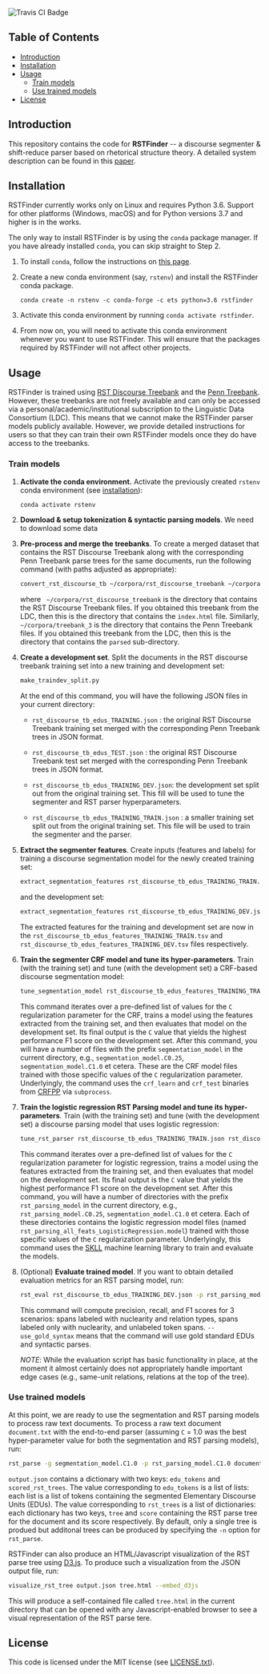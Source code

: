 ![Travis CI Badge](https://img.shields.io/travis/EducationalTestingService/rstfinder)

## Table of Contents

* [Introduction](#introduction)
* [Installation](#installation)
* [Usage](#usage)
   * [Train models](#train-models)
   * [Use trained models](#use-trained-models)
* [License](#license)


## Introduction

This repository contains the code for **RSTFinder** -- a discourse segmenter & shift-reduce parser based on rhetorical structure theory.  A detailed system description can be found in this [paper](http://arxiv.org/abs/1505.02425).

## Installation

RSTFinder currently works only on Linux and requires Python 3.6. Support for other platforms (Windows, macOS) and for Python versions 3.7 and higher is in the works.

The only way to install RSTFinder is by using the `conda` package manager. If you have already installed `conda`, you can skip straight to Step 2.

1. To install `conda`, follow the instructions on [this page](https://conda.io/projects/conda/en/latest/user-guide/install/index.html). 

2. Create a new conda environment (say, `rstenv`) and install the RSTFinder conda package.

    ```
    conda create -n rstenv -c conda-forge -c ets python=3.6 rstfinder
    ```

3. Activate this conda environment by running `conda activate rstfinder`. 

4. From now on, you will need to activate this conda environment whenever you want to use RSTFinder. This will ensure that the packages required by RSTFinder will not affect other projects.

## Usage

RSTFinder is trained using [RST Discourse Treebank](https://catalog.ldc.upenn.edu/LDC2002T07) and the [Penn Treebank](https://catalog.ldc.upenn.edu/LDC99T42). However, these treebanks are not freely available and can only be accessed via a personal/academic/institutional subscription to the Linguistic Data Consortium (LDC). This means that we cannot make the RSTFinder parser models publicly available. However, we provide detailed instructions for users so that they can train their own RSTFinder models once they do have access to the treebanks.

### Train models

1. **Activate the conda environment.** Activate the previously created `rstenv` conda environment (see [installation](#installation)):

    ```bash
    conda activate rstenv
    ```

2. **Download & setup tokenization & syntactic parsing models**. We need to download some data 

2. **Pre-process and merge the treebanks**. To create a merged dataset that contains the RST Discourse Treebank along with the corresponding Penn Treebank parse trees for the same documents, run the following command (with paths adjusted as appropriate):

    ```bash
    convert_rst_discourse_tb ~/corpora/rst_discourse_treebank ~/corpora/treebank_3
    ```

    where ` ~/corpora/rst_discourse_treebank` is the directory that contains the RST Discourse Treebank files. If you obtained this treebank from the LDC, then this is the directory that contains the `index.html` file. Similarly, `~/corpora/treebank_3` is the directory that contains the Penn Treebank files. If you obtained this treebank from the LDC, then this is the directory that contains the `parsed` sub-directory.

3. **Create a development set**. Split the documents in the RST discourse treebank training set into a new training and development set:

    ```bash
    make_traindev_split.py
    ```

    At the end of this command, you will have the following JSON files in your current directory:

    - `rst_discourse_tb_edus_TRAINING.json` : the original RST Discourse Treebank training set merged with the corresponding Penn Treebank trees in JSON format. 

    - `rst_discourse_tb_edus_TEST.json` : the original RST Discourse Treebank test set merged with the corresponding Penn Treebank trees in JSON format. 

    - `rst_discourse_tb_edus_TRAINING_DEV.json`: the development set split out from the original training set. This fill will be used to tune the segmenter and RST parser hyperparameters. 

    - `rst_discourse_tb_edus_TRAINING_TRAIN.json` : a smaller training set split out from the original training set. This file will be used to train the segmenter and the parser. 

4. **Extract the segmenter features**. Create inputs (features and labels) for training a discourse segmentation model for the newly created training set:

    ```bash
    extract_segmentation_features rst_discourse_tb_edus_TRAINING_TRAIN.json rst_discourse_tb_edus_features_TRAINING_TRAIN.tsv
    ```

    and the development set:

    ```bash
    extract_segmentation_features rst_discourse_tb_edus_TRAINING_DEV.json rst_discourse_tb_edus_features_TRAINING_DEV.tsv
    ```

    The extracted features for the training and development set are now in the `rst_discourse_tb_edus_features_TRAINING_TRAIN.tsv` and `rst_discourse_tb_edus_features_TRAINING_DEV.tsv` files respectively.

5. **Train the segmenter CRF model and tune its hyper-parameters**. Train (with the training set) and tune (with the development set) a CRF-based discourse segmentation model:

    ```bash
    tune_segmentation_model rst_discourse_tb_edus_features_TRAINING_TRAIN.tsv rst_discourse_tb_edus_features_TRAINING_DEV.tsv segmentation_model
    ```

    This command iterates over a pre-defined list of values for the `C` regularization parameter for the CRF, trains a model using the features extracted from the training set, and then evaluates that model on the development set. Its final output is the `C` value that yields the highest performance F1 score on the development set. After this command, you will have a number of files with the prefix `segmentation_model` in the current directory, e.g., `segmentation_model.C0.25`, `segmentation_model.C1.0` et cetera. These are the CRF model files trained with those specific values of the `C` regularization parameter. Underlyingly, the command uses the `crf_learn` and `crf_test` binaries from [CRFPP](https://github.com/taku910/crfpp) via `subprocess`. 

6. **Train the logistic regression RST Parsing model and tune its hyper-parameters**. Train (with the training set) and tune (with the development set) a discourse parsing model that uses logistic regression:

    ```bash
    tune_rst_parser rst_discourse_tb_edus_TRAINING_TRAIN.json rst_discourse_tb_edus_TRAINING_DEV.json rst_parsing_model
    ```

    This command iterates over a pre-defined list of values for the `C` regularization parameter for logistic regression, trains a model using the features extracted from the training set, and then evaluates that model on the development set. Its final output is the `C` value that yields the highest performance F1 score on the development set. After this command, you will have a number of directories with the prefix `rst_parsing_model` in the current directory, e.g., `rst_parsing_model.C0.25`, `segmentation_model.C1.0` et cetera. Each of these directories contains the logistic regression model files (named `rst_parsing_all_feats_LogisticRegression.model`) trained with those specific values of the `C` regularization parameter.  Underlyingly, this command uses the [SKLL](https://skll.readthedocs.io) machine learning library to train and evaluate the models.

7. (Optional) **Evaluate trained model**. If you want to obtain detailed evaluation metrics for an RST parsing model, run:

    ```bash
    rst_eval rst_discourse_tb_edus_TRAINING_DEV.json -p rst_parsing_modelC1.0 --use_gold_syntax
    ```

    This command will compute precision, recall, and F1 scores for 3 scenarios: spans labeled with nuclearity and relation types, spans labeled only with nuclearity, and unlabeled token spans.  `--use_gold_syntax` means that the command will use gold standard EDUs and syntactic parses.

    *NOTE*: While the evaluation script has basic functionality in place, at the moment it almost certainly does not appropriately handle important edge cases (e.g., same-unit relations, relations at the top of the tree). 

### Use trained models

At this point, we are ready to use the segmentation and RST parsing models to process raw text documents. To process a raw text document `document.txt` with the end-to-end parser (assuming `C` = 1.0 was the best hyper-parameter value for both the segmentation and RST parsing models), run:

```bash
rst_parse -g segmentation_model.C1.0 -p rst_parsing_model.C1.0 document.txt > output.json
```

`output.json` contains a dictionary with two keys: `edu_tokens` and `scored_rst_trees`. The value corresponding to `edu_tokens` is a list of lists: each list is a list of tokens containing the segmented Elementary Discourse Units (EDUs). The value corresponding to `rst_trees` is a list of dictionaries: each dictionary has two keys, `tree` and `score` containing the RST parse tree for the document and its score respectively. By default, only a single tree is produed but additonal trees can be produced by specifying the `-n` option for `rst_parse`. 

RSTFinder can also produce an HTML/Javascript visualization of the RST parse tree using [D3.js](http://d3js.org/). To produce such a visualization from the JSON output file, run:

```bash
visualize_rst_tree output.json tree.html --embed_d3js
```

This will produce a self-contained file called `tree.html` in the current directory that can be opened with any Javascript-enabled browser to see a visual representation of the RST parse tere.


## License

This code is licensed under the MIT license (see [LICENSE.txt](LICENSE.txt)).

